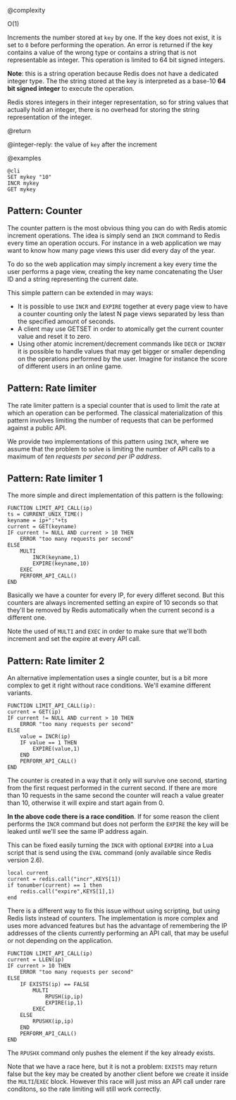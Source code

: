 @complexity

O(1)


Increments the number stored at `key` by one.
If the key does not exist, it is set to `0` before performing the operation. An
error is returned if the key contains a value of the wrong type or contains a
string that is not representable as integer. This operation is limited to 64
bit signed integers.

**Note**: this is a string operation because Redis does not have a dedicated
integer type. The the string stored at the key is interpreted as a base-10 **64
bit signed integer** to execute the operation.

Redis stores integers in their integer representation, so for string values
that actually hold an integer, there is no overhead for storing the
string representation of the integer.

@return

@integer-reply: the value of `key` after the increment

@examples

    @cli
    SET mykey "10"
    INCR mykey
    GET mykey

## Pattern: Counter

The counter pattern is the most obvious thing you can do with Redis atomic
increment operations. The idea is simply send an `INCR` command to Redis every
time an operation occurs. For instance in a web application we may want to know
how many page views this user did every day of the year.

To do so the web application may simply increment a key every time the user
performs a page view, creating the key name concatenating the User ID and a
string representing the current date.

This simple pattern can be extended in may ways:
* It is possible to use `INCR` and `EXPIRE` together at every page view to have a counter counting only the latest N page views separated by less than the specified amount of seconds.
* A client may use GETSET in order to atomically get the current counter value and reset it to zero.
* Using other atomic increment/decrement commands like `DECR` or `INCRBY` it is possible to handle values that may get bigger or smaller depending on the operations performed by the user. Imagine for instance the score of different users in an online game.

## Pattern: Rate limiter

The rate limiter pattern is a special counter that is used to limit the rate
at which an operation can be performed. The classical materialization of this
pattern involves limiting the number of requests that can be performed against
a public API.

We provide two implementations of this pattern using `INCR`, where we assume
that the problem to solve is limiting the number of API calls to a maximum
of *ten requests per second per IP address*.

## Pattern: Rate limiter 1

The more simple and direct implementation of this pattern is the following:

    FUNCTION LIMIT_API_CALL(ip)
    ts = CURRENT_UNIX_TIME()
    keyname = ip+":"+ts
    current = GET(keyname)
    IF current != NULL AND current > 10 THEN
        ERROR "too many requests per second"
    ELSE
        MULTI
            INCR(keyname,1)
            EXPIRE(keyname,10)
        EXEC
        PERFORM_API_CALL()
    END

Basically we have a counter for every IP, for every differet second.
But this counters are always incremented setting an expire of 10 seconds so
that they'll be removed by Redis automatically when the current second is
a different one.

Note the used of `MULTI` and `EXEC` in order to make sure that we'll both
increment and set the expire at every API call.

## Pattern: Rate limiter 2

An alternative implementation uses a single counter, but is a bit more
complex to get it right without race conditions. We'll examine different
variants.

    FUNCTION LIMIT_API_CALL(ip):
    current = GET(ip)
    IF current != NULL AND current > 10 THEN
        ERROR "too many requests per second"
    ELSE
        value = INCR(ip)
        IF value == 1 THEN
            EXPIRE(value,1)
        END
        PERFORM_API_CALL()
    END

The counter is created in a way that it only will survive one second, starting
from the first request performed in the current second. If there are more than
10 requests in the same second the counter will reach a value greater than
10, otherwise it will expire and start again from 0.

**In the above code there is a race condition**. If for some reason the
client performs the `INCR` command but does not perform the `EXPIRE` the
key will be leaked until we'll see the same IP address again.

This can be fixed easily turning the `INCR` with optional `EXPIRE` into a
Lua script that is send using the `EVAL` command (only available since Redis
version 2.6).

    local current
    current = redis.call("incr",KEYS[1])
    if tonumber(current) == 1 then
        redis.call("expire",KEYS[1],1)
    end

There is a different way to fix this issue without using scripting, but using
Redis lists instead of counters.
The implementation is more complex and uses more advanced features but has the advantage of remembering the IP addresses of the clients currently performing an API call, that may be useful or not depending on the application.

    FUNCTION LIMIT_API_CALL(ip)
    current = LLEN(ip)
    IF current > 10 THEN
        ERROR "too many requests per second"
    ELSE
        IF EXISTS(ip) == FALSE
            MULTI
                RPUSH(ip,ip)
                EXPIRE(ip,1)
            EXEC
        ELSE
            RPUSHX(ip,ip)
        END
        PERFORM_API_CALL()
    END

The `RPUSHX` command only pushes the element if the key already exists.

Note that we have a race here, but it is not a problem: `EXISTS` may return false but the key may be created by another client before we create it inside the
`MULTI`/`EXEC` block. However this race will just miss an API call under rare
conditons, so the rate limiting will still work correctly.
